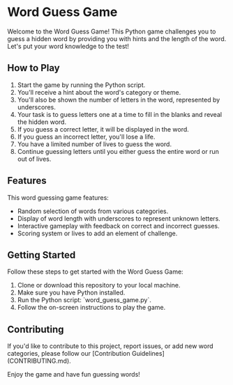 <!DOCTYPE html>
<html>
<head>
</head>
<body>

<h1>Word Guess Game</h1>

<p>Welcome to the Word Guess Game! This Python game challenges you to guess a hidden word by providing you with hints and the length of the word. Let's put your word knowledge to the test!</p>

<h2>How to Play</h2>

<ol>
<li>Start the game by running the Python script.</li>
<li>You'll receive a hint about the word's category or theme.</li>
<li>You'll also be shown the number of letters in the word, represented by underscores.</li>
<li>Your task is to guess letters one at a time to fill in the blanks and reveal the hidden word.</li>
<li>If you guess a correct letter, it will be displayed in the word.</li>
<li>If you guess an incorrect letter, you'll lose a life.</li>
<li>You have a limited number of lives to guess the word.</li>
<li>Continue guessing letters until you either guess the entire word or run out of lives.</li>
</ol>

<h2>Features</h2>

<p>This word guessing game features:</p>

<ul>
<li>Random selection of words from various categories.</li>
<li>Display of word length with underscores to represent unknown letters.</li>
<li>Interactive gameplay with feedback on correct and incorrect guesses.</li>
<li>Scoring system or lives to add an element of challenge.</li>
</ul>

<h2>Getting Started</h2>

<p>Follow these steps to get started with the Word Guess Game:</p>

<ol>
<li>Clone or download this repository to your local machine.</li>
<li>Make sure you have Python installed.</li>
<li>Run the Python script: `word_guess_game.py`.</li>
<li>Follow the on-screen instructions to play the game.</li>
</ol>

<h2>Contributing</h2>

<p>If you'd like to contribute to this project, report issues, or add new word categories, please follow our [Contribution Guidelines](CONTRIBUTING.md).</p>


<p>Enjoy the game and have fun guessing words!</p>

</body>
</html>
